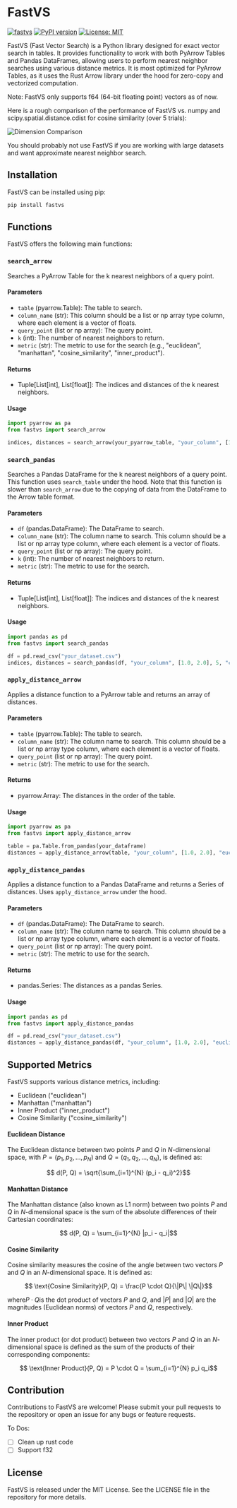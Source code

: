 # FastVS

[![fastvs](https://github.com/dm4ml/fastvs/workflows/CI/badge.svg)](https://github.com/dm4ml/fastvs/actions?query=workflow:"CI")
[![PyPI version](https://badge.fury.io/py/fastvs.svg?branch=main&kill_cache=1)](https://badge.fury.io/py/fastvs)
[![License: MIT](https://img.shields.io/badge/License-MIT-yellow.svg)](https://opensource.org/licenses/MIT)

FastVS (Fast Vector Search) is a Python library designed for exact vector search in tables. It provides functionality to work with both PyArrow Tables and Pandas DataFrames, allowing users to perform nearest neighbor searches using various distance metrics. It is most optimized for PyArrow Tables, as it uses the Rust Arrow library under the hood for zero-copy and vectorized computation.

Note: FastVS only supports f64 (64-bit floating point) vectors as of now.

Here is a rough comparison of the performance of FastVS vs. numpy and scipy.spatial.distance.cdist for cosine similarity (over 5 trials):

![Dimension Comparison](experiments/plots/dimensions.png)

You should probably not use FastVS if you are working with large datasets and want approximate nearest neighbor search.

## Installation

FastVS can be installed using pip:

```bash
pip install fastvs
```

## Functions

FastVS offers the following main functions:

### `search_arrow`

Searches a PyArrow Table for the k nearest neighbors of a query point.

#### Parameters

- `table` (pyarrow.Table): The table to search.
- `column_name` (str): This column should be a list or np array type column, where each element is a vector of floats.
- `query_point` (list or np array): The query point.
- `k` (int): The number of nearest neighbors to return.
- `metric` (str): The metric to use for the search (e.g., "euclidean", "manhattan", "cosine_similarity", "inner_product").

#### Returns

- Tuple[List[int], List[float]]: The indices and distances of the k nearest neighbors.

#### Usage

```python
import pyarrow as pa
from fastvs import search_arrow

indices, distances = search_arrow(your_pyarrow_table, "your_column", [1.0, 2.0], 5, "cosine_similarity")
```

### `search_pandas`

Searches a Pandas DataFrame for the k nearest neighbors of a query point. This function uses `search_table` under the hood. Note that this function is slower than `search_arrow` due to the copying of data from the DataFrame to the Arrow table format.

#### Parameters

- `df` (pandas.DataFrame): The DataFrame to search.
- `column_name` (str): The column name to search. This column should be a list or np array type column, where each element is a vector of floats.
- `query_point` (list or np array): The query point.
- `k` (int): The number of nearest neighbors to return.
- `metric` (str): The metric to use for the search.

#### Returns

- Tuple[List[int], List[float]]: The indices and distances of the k nearest neighbors.

#### Usage

```python
import pandas as pd
from fastvs import search_pandas

df = pd.read_csv("your_dataset.csv")
indices, distances = search_pandas(df, "your_column", [1.0, 2.0], 5, "cosine_similarity")
```

### `apply_distance_arrow`

Applies a distance function to a PyArrow table and returns an array of distances.

#### Parameters

- `table` (pyarrow.Table): The table to search.
- `column_name` (str): The column name to search. This column should be a list or np array type column, where each element is a vector of floats.
- `query_point` (list or np array): The query point.
- `metric` (str): The metric to use for the search.

#### Returns

- pyarrow.Array: The distances in the order of the table.

#### Usage

```python
import pyarrow as pa
from fastvs import apply_distance_arrow

table = pa.Table.from_pandas(your_dataframe)
distances = apply_distance_arrow(table, "your_column", [1.0, 2.0], "euclidean")
```

### `apply_distance_pandas`

Applies a distance function to a Pandas DataFrame and returns a Series of distances. Uses `apply_distance_arrow` under the hood.

#### Parameters

- `df` (pandas.DataFrame): The DataFrame to search.
- `column_name` (str): The column name to search. This column should be a list or np array type column, where each element is a vector of floats.
- `query_point` (list or np array): The query point.
- `metric` (str): The metric to use for the search.

#### Returns

- pandas.Series: The distances as a pandas Series.

#### Usage

```python
import pandas as pd
from fastvs import apply_distance_pandas

df = pd.read_csv("your_dataset.csv")
distances = apply_distance_pandas(df, "your_column", [1.0, 2.0], "euclidean")
```

## Supported Metrics

FastVS supports various distance metrics, including:

- Euclidean ("euclidean")
- Manhattan ("manhattan")
- Inner Product ("inner_product")
- Cosine Similarity ("cosine_similarity")

#### Euclidean Distance

The Euclidean distance between two points $P$ and $Q$ in $N$-dimensional space, with $P = (p_1, p_2, ..., p_N)$ and $Q = (q_1, q_2, ..., q_N)$, is defined as:

```math
 d(P, Q) = \sqrt{\sum_{i=1}^{N} (p_i - q_i)^2}
```

#### Manhattan Distance

The Manhattan distance (also known as L1 norm) between two points $P$ and $Q$ in $N$-dimensional space is the sum of the absolute differences of their Cartesian coordinates:

```math
 d(P, Q) = \sum_{i=1}^{N} |p_i - q_i|
```

#### Cosine Similarity

Cosine similarity measures the cosine of the angle between two vectors $P$ and $Q$ in an $N$-dimensional space. It is defined as:

```math
 \text{Cosine Similarity}(P, Q) = \frac{P \cdot Q}{\|P\| \|Q\|}
```

where$P \cdot Q$is the dot product of vectors $P$ and $Q$, and $|P|$ and $|Q|$ are the magnitudes (Euclidean norms) of vectors $P$ and $Q$, respectively.

#### Inner Product

The inner product (or dot product) between two vectors $P$ and $Q$ in an $N$-dimensional space is defined as the sum of the products of their corresponding components:

```math
 \text{Inner Product}(P, Q) = P \cdot Q = \sum_{i=1}^{N} p_i q_i
```

## Contribution

Contributions to FastVS are welcome! Please submit your pull requests to the repository or open an issue for any bugs or feature requests.

To Dos:

- [ ] Clean up rust code
- [ ] Support f32

## License

FastVS is released under the MIT License. See the LICENSE file in the repository for more details.
